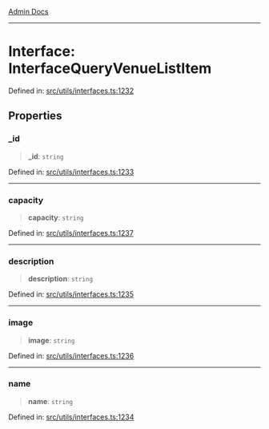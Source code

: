[Admin Docs](/)

***

# Interface: InterfaceQueryVenueListItem

Defined in: [src/utils/interfaces.ts:1232](https://github.com/PalisadoesFoundation/talawa-admin/blob/main/src/utils/interfaces.ts#L1232)

## Properties

### \_id

> **\_id**: `string`

Defined in: [src/utils/interfaces.ts:1233](https://github.com/PalisadoesFoundation/talawa-admin/blob/main/src/utils/interfaces.ts#L1233)

***

### capacity

> **capacity**: `string`

Defined in: [src/utils/interfaces.ts:1237](https://github.com/PalisadoesFoundation/talawa-admin/blob/main/src/utils/interfaces.ts#L1237)

***

### description

> **description**: `string`

Defined in: [src/utils/interfaces.ts:1235](https://github.com/PalisadoesFoundation/talawa-admin/blob/main/src/utils/interfaces.ts#L1235)

***

### image

> **image**: `string`

Defined in: [src/utils/interfaces.ts:1236](https://github.com/PalisadoesFoundation/talawa-admin/blob/main/src/utils/interfaces.ts#L1236)

***

### name

> **name**: `string`

Defined in: [src/utils/interfaces.ts:1234](https://github.com/PalisadoesFoundation/talawa-admin/blob/main/src/utils/interfaces.ts#L1234)
